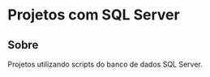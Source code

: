 <h1>Projetos com SQL Server</h1>

<h2>Sobre</h2> 
<p>Projetos utilizando scripts do banco de dados SQL Server.</p>
